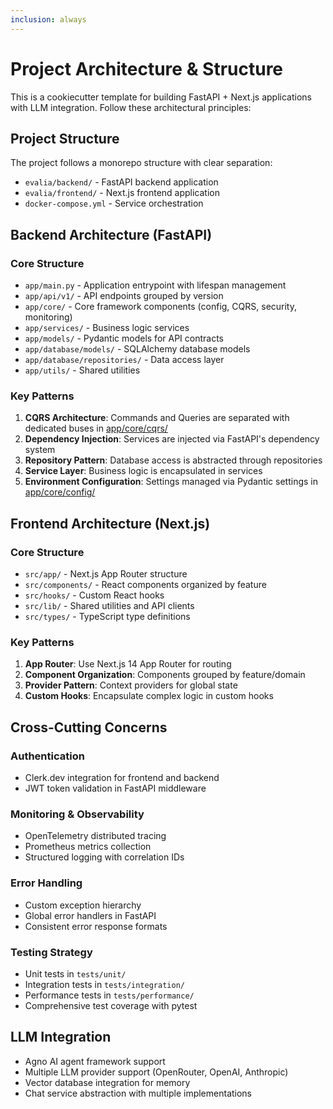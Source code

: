 ```yaml
---
inclusion: always
---
```


# Project Architecture & Structure

This is a cookiecutter template for building FastAPI + Next.js applications with LLM integration. Follow these architectural principles:

## Project Structure
The project follows a monorepo structure with clear separation:

- `evalia/backend/` - FastAPI backend application
- `evalia/frontend/` - Next.js frontend application
- `docker-compose.yml` - Service orchestration

## Backend Architecture (FastAPI)

### Core Structure
- `app/main.py` - Application entrypoint with lifespan management
- `app/api/v1/` - API endpoints grouped by version
- `app/core/` - Core framework components (config, CQRS, security, monitoring)
- `app/services/` - Business logic services
- `app/models/` - Pydantic models for API contracts
- `app/database/models/` - SQLAlchemy database models
- `app/database/repositories/` - Data access layer
- `app/utils/` - Shared utilities

### Key Patterns
1. **CQRS Architecture**: Commands and Queries are separated with dedicated buses in [app/core/cqrs/](mdc:evalia/backend/app/core/cqrs/)
2. **Dependency Injection**: Services are injected via FastAPI's dependency system
3. **Repository Pattern**: Database access is abstracted through repositories
4. **Service Layer**: Business logic is encapsulated in services
5. **Environment Configuration**: Settings managed via Pydantic settings in [app/core/config/](mdc:evalia/backend/app/core/config/)

## Frontend Architecture (Next.js)

### Core Structure
- `src/app/` - Next.js App Router structure
- `src/components/` - React components organized by feature
- `src/hooks/` - Custom React hooks
- `src/lib/` - Shared utilities and API clients
- `src/types/` - TypeScript type definitions

### Key Patterns
1. **App Router**: Use Next.js 14 App Router for routing
2. **Component Organization**: Components grouped by feature/domain
3. **Provider Pattern**: Context providers for global state
4. **Custom Hooks**: Encapsulate complex logic in custom hooks

## Cross-Cutting Concerns

### Authentication
- Clerk.dev integration for frontend and backend
- JWT token validation in FastAPI middleware

### Monitoring & Observability
- OpenTelemetry distributed tracing
- Prometheus metrics collection
- Structured logging with correlation IDs

### Error Handling
- Custom exception hierarchy
- Global error handlers in FastAPI
- Consistent error response formats

### Testing Strategy
- Unit tests in `tests/unit/`
- Integration tests in `tests/integration/`
- Performance tests in `tests/performance/`
- Comprehensive test coverage with pytest

## LLM Integration
- Agno AI agent framework support
- Multiple LLM provider support (OpenRouter, OpenAI, Anthropic)
- Vector database integration for memory
- Chat service abstraction with multiple implementations
